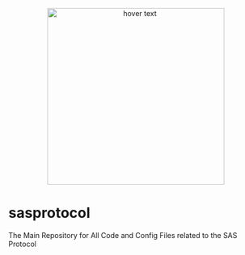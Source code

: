 <p align="center">
  <img src="sasprotocol/docs/TWLV_Logo_Mint_2.png" width="350" title="hover text">
</p>

# sasprotocol
The Main Repository for All Code and Config Files related to the SAS Protocol


